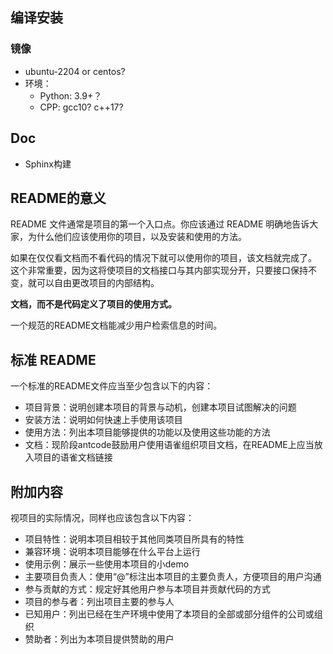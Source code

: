 ## 编译安装
### 镜像
* ubuntu-2204 or centos?
* 环境：
  * Python: 3.9+？
  * CPP: gcc10? c++17?
## Doc
* Sphinx构建
## README的意义

README 文件通常是项目的第一个入口点。你应该通过 README 明确地告诉大家，为什么他们应该使用你的项目，以及安装和使用的方法。

如果在仅仅看文档而不看代码的情况下就可以使用你的项目，该文档就完成了。 这个非常重要，因为这将使项目的文档接口与其内部实现分开，只要接口保持不变，就可以自由更改项目的内部结构。 

**文档，而不是代码定义了项目的使用方式。**

一个规范的README文档能减少用户检索信息的时间。

## 标准 README

一个标准的README文件应当至少包含以下的内容：

- 项目背景：说明创建本项目的背景与动机，创建本项目试图解决的问题 
- 安装方法：说明如何快速上手使用该项目
- 使用方法：列出本项目能够提供的功能以及使用这些功能的方法
- 文档：现阶段antcode鼓励用户使用语雀组织项目文档，在README上应当放入项目的语雀文档链接

## 附加内容

视项目的实际情况，同样也应该包含以下内容：

- 项目特性：说明本项目相较于其他同类项目所具有的特性
- 兼容环境：说明本项目能够在什么平台上运行
- 使用示例：展示一些使用本项目的小demo
- 主要项目负责人：使用“@”标注出本项目的主要负责人，方便项目的用户沟通
- 参与贡献的方式：规定好其他用户参与本项目并贡献代码的方式
- 项目的参与者：列出项目主要的参与人
- 已知用户：列出已经在生产环境中使用了本项目的全部或部分组件的公司或组织
- 赞助者：列出为本项目提供赞助的用户